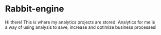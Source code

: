 # Rabbit-engine
Hi there! This is where my analytics projects are stored. Analytics for me is a way of using analysis to save, increase and optimize business processes! 
